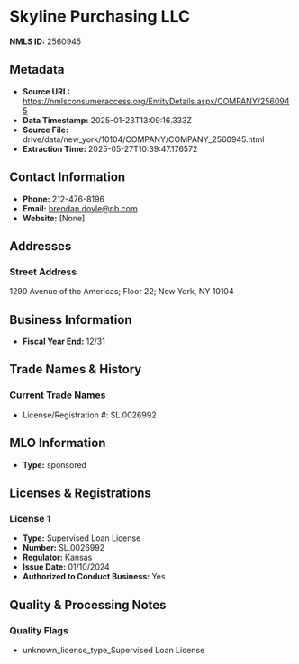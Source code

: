 # Skyline Purchasing LLC

**NMLS ID:** 2560945

## Metadata
- **Source URL:** https://nmlsconsumeraccess.org/EntityDetails.aspx/COMPANY/2560945
- **Data Timestamp:** 2025-01-23T13:09:16.333Z
- **Source File:** drive/data/new_york/10104/COMPANY/COMPANY_2560945.html
- **Extraction Time:** 2025-05-27T10:39:47.176572

## Contact Information
- **Phone:** 212-476-8196
- **Email:** brendan.doyle@nb.com
- **Website:** [None]

## Addresses
### Street Address
1290 Avenue of the Americas; Floor 22; New York, NY 10104

## Business Information
- **Fiscal Year End:** 12/31

## Trade Names & History
### Current Trade Names
- License/Registration #: SL.0026992

## MLO Information
- **Type:** sponsored

## Licenses & Registrations

### License 1
- **Type:** Supervised Loan License
- **Number:** SL.0026992
- **Regulator:** Kansas
- **Issue Date:** 01/10/2024
- **Authorized to Conduct Business:** Yes

## Quality & Processing Notes
### Quality Flags
- unknown_license_type_Supervised Loan License
